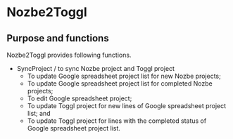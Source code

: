 # Nozbe2Toggl
## Purpose and functions

Nozbe2Toggl provides following functions.
- SyncProject / to sync Nozbe project and Toggl project
  - To update Google spreadsheet project list for new Nozbe projects;
  - To update Google spreadsheet project list for completed Nozbe projects;
  - To edit Google spreadsheet project;
  - To update Toggl project for new lines of Google spreadsheet project list; and
  - To update Toggl project for lines with the completed status of Google spreadsheet project list.


